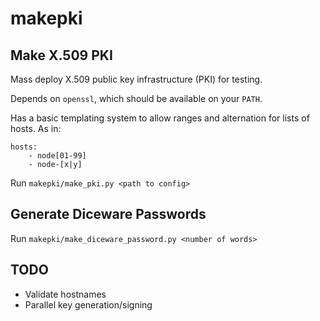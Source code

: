 # makepki

## Make X.509 PKI

Mass deploy X.509 public key infrastructure (PKI) for testing.

Depends on `openssl`, which should be available on your `PATH`.

Has a basic templating system to allow ranges and alternation for lists of hosts. As in:
    
    hosts:
        - node[01-99]
        - node-[x|y]

Run `makepki/make_pki.py <path to config>`

## Generate Diceware Passwords

Run `makepki/make_diceware_password.py <number of words>`

## TODO

  * Validate hostnames
  * Parallel key generation/signing